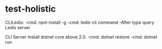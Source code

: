 # test-holistic

CLILedis:
-cmd: npm install -g
-cmd: ledis-cli command
-After type query Ledis server

CLI Server
Install dotnet core above 2.0.
-cmd: dotnet restore
-cmd: dotnet run 
